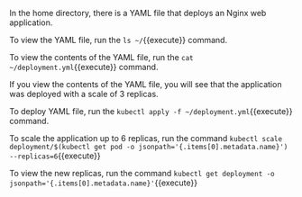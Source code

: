 In the home directory, there is a YAML file that deploys an Nginx web application.

To view the YAML file, run the `ls ~/`{{execute}} command.

To view the contents of the YAML file, run the `cat ~/deployment.yml`{{execute}} command.

If you view the contents of the YAML file, you will see that the application was deployed with a scale of 3 replicas.

To deploy YAML file, run the `kubectl apply -f ~/deployment.yml`{{execute}} command.

To scale the application up to 6 replicas, run the command `kubectl scale deployment/$(kubectl get pod -o jsonpath='{.items[0].metadata.name}') --replicas=6`{{execute}}

To view the new replicas, run the command `kubectl get deployment -o jsonpath='{.items[0].metadata.name}'`{{execute}}
